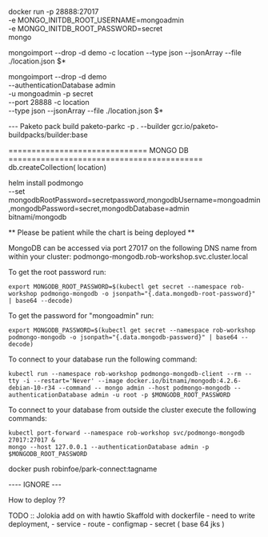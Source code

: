 docker run -p 28888:27017 \
    -e MONGO_INITDB_ROOT_USERNAME=mongoadmin \
    -e MONGO_INITDB_ROOT_PASSWORD=secret \
    mongo


mongoimport --drop -d demo  -c location --type json --jsonArray --file ./location.json $*


mongoimport --drop -d demo  \
            --authenticationDatabase admin \
            -u mongoadmin -p secret \
            --port 28888 -c location \
            --type json --jsonArray --file ./location.json $*




--- Paketo 
pack build paketo-parkc -p . --builder gcr.io/paketo-buildpacks/builder:base








============================== MONGO DB ==========================================
db.createCollection( location)

helm install podmongo \
  --set mongodbRootPassword=secretpassword,mongodbUsername=mongoadmin,mongodbPassword=secret,mongodbDatabase=admin \
    bitnami/mongodb


** Please be patient while the chart is being deployed **

MongoDB can be accessed via port 27017 on the following DNS name from within your cluster:
    podmongo-mongodb.rob-workshop.svc.cluster.local

To get the root password run:

    export MONGODB_ROOT_PASSWORD=$(kubectl get secret --namespace rob-workshop podmongo-mongodb -o jsonpath="{.data.mongodb-root-password}" | base64 --decode)

To get the password for "mongoadmin" run:

    export MONGODB_PASSWORD=$(kubectl get secret --namespace rob-workshop podmongo-mongodb -o jsonpath="{.data.mongodb-password}" | base64 --decode)

To connect to your database run the following command:

    kubectl run --namespace rob-workshop podmongo-mongodb-client --rm --tty -i --restart='Never' --image docker.io/bitnami/mongodb:4.2.6-debian-10-r34 --command -- mongo admin --host podmongo-mongodb --authenticationDatabase admin -u root -p $MONGODB_ROOT_PASSWORD

To connect to your database from outside the cluster execute the following commands:

    kubectl port-forward --namespace rob-workshop svc/podmongo-mongodb 27017:27017 &
    mongo --host 127.0.0.1 --authenticationDatabase admin -p $MONGODB_ROOT_PASSWORD





docker push robinfoe/park-connect:tagname




---- IGNORE --- 

How to deploy ?? 

TODO :: 
Jolokia add on with hawtio
Skaffold with dockerfile 
    - need to write deployment, 
    - service
    - route
    - configmap 
    - secret ( base 64 jks )
